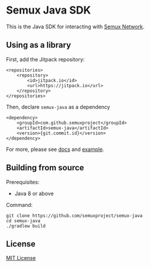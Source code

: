 # Semux Java SDK

This is the Java SDK for interacting with [Semux Network](https://github.com/semuxproject/semux-core).

## Using as a library

First, add the Jitpack repository:
```
<repositories>
    <repository>
        <id>jitpack.io</id>
        <url>https://jitpack.io</url>
    </repository>
</repositories>
```

Then, declare `semux-java` as a dependency
```
<dependency>
    <groupId>com.github.semuxproject</groupId>
    <artifactId>semux-java</artifactId>
    <version>{git.commit.id}</version>
</dependency>
```

For more, please see [docs](./docs) and [example](./example).

## Building from source

Prerequisites:
- Java 8 or above

Command:
```shell
git clone https://github.com/semuxproject/semux-java
cd semux-java
./gradlew build
```

## License

[MIT License](./LICENSE)